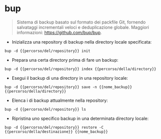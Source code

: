 # bup

> Sistema di backup basato sul formato dei packfile Git, fornendo salvataggi incrementali veloci e deduplicazione globale.
> Maggiori informazioni: <https://github.com/bup/bup>.

- Inizializza una repository di backup nella directory locale specificata:

`bup -d {{percorso/del/repository}} init`

- Prepara una certa directory prima di fare un backup:

`bup -d {{percorso/del/repository}} index {{percorso/della/directory}}`

- Esegui il backup di una directory in una repository locale:

`bup -d {{percorso/del/repository}} save -n {{nome_backup}} {{percorso/della/directory}}`

- Elenca i di backup attualmente nella repository:

`bup -d {{percorso/del/repository}} ls`

- Ripristina uno specifico backup in una determinata directory locale:

`bup -d {{percorso/del/repository}} restore -C {{percorso/della/destinazione}} {{nome_backup}}`
